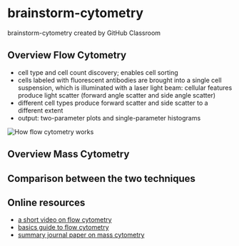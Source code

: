# brainstorm-cytometry
brainstorm-cytometry created by GitHub Classroom

## **Overview Flow Cytometry**
- cell type and cell count discovery; enables cell sorting
- cells labeled with fluorescent antibodies are brought into a single cell suspension, which is illuminated with a laser light beam: cellular features produce light scatter (forward angle scatter and side angle scatter)
- different cell types produce forward scatter and side scatter to a different extent
- output: two-parameter plots and single-parameter histograms


![How flow cytometry works](http://a.static-abcam.com/CmsMedia/Media/flowcytometry01472px.jpg)





## **Overview Mass Cytometry**







## **Comparison between the two techniques**



## **Online resources**
- [a short video on flow cytometry](https://www.youtube.com/watch?v=EQXPJ7eeesQ)
- [basics guide to flow cytometry](https://www.bio-rad-antibodies.com/introduction-to-flow-cytometry.html)
- [summary journal paper on mass cytometry](https://www.ncbi.nlm.nih.gov/pmc/articles/PMC4860251/)
